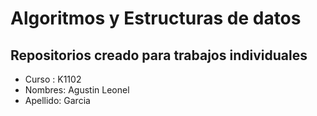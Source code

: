 # Algoritmos y Estructuras de datos

## Repositorios creado para trabajos individuales

* Curso : K1102
* Nombres: Agustin Leonel
* Apellido: Garcia